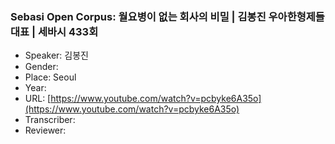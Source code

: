 ### Sebasi Open Corpus: 월요병이 없는 회사의 비밀 | 김봉진 우아한형제들 대표 | 세바시 433회

- Speaker: 김봉진
- Gender: 
- Place: Seoul
- Year: 
- URL: [https://www.youtube.com/watch?v=pcbyke6A35o](https://www.youtube.com/watch?v=pcbyke6A35o)
- Transcriber: 
- Reviewer: 

